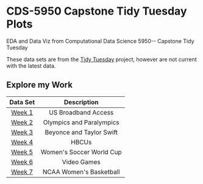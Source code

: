 # CDS-5950 Capstone Tidy Tuesday Plots
EDA and Data Viz from Computational Data Science 5950-- Capstone Tidy Tuesday

These data sets are from the [Tidy Tuesday](https://github.com/rfordatascience/tidytuesday) project, however are not current with the latest data.

## Explore my Work

| Data Set | Description |
|:--------:|:-----------:|
| [Week 1](https://github.com/andrewargeros/CDS-5950-EDA/tree/main/Week%201%20-%20US%20Broadband%20Access)| US Broadband Access |
| [Week 2](https://github.com/andrewargeros/CDS-5950-EDA/tree/main/Week%202%20-%20Olympics%20and%20Paralympics) | Olympics and Paralympics |
| [Week 3](https://github.com/andrewargeros/CDS-5950-EDA/tree/main/Week%203%20-%20Beyonce%20and%20Taylor%20Swift) | Beyonce and Taylor Swift |
| [Week 4](https://github.com/andrewargeros/CDS-5950-EDA/tree/main/Week%204%20-%20HBCUs) | HBCUs |
| [Week 5](https://github.com/andrewargeros/CDS-5950-EDA/tree/main/Week%205%20-%20Womens%20Soccer) | Women's Soccer World Cup |
| [Week 6](https://github.com/andrewargeros/CDS-5950-EDA/tree/main/Week%206%20-%20Video%20Games) | Video Games |
| [Week 7](https://github.com/andrewargeros/CDS-5950-EDA/tree/main/Week%207%20-%20NCAA%20Women) | NCAA Women's Basketball |

